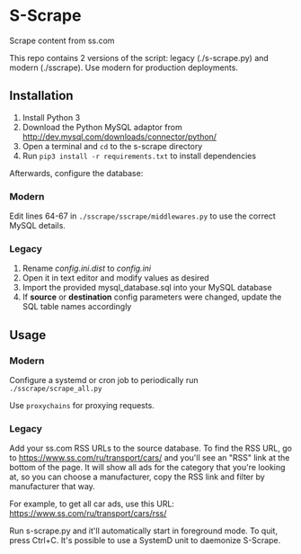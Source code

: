 # S-Scrape

Scrape content from ss.com

This repo contains 2 versions of the script: legacy (./s-scrape.py) and modern (./sscrape). Use modern for production deployments.

## Installation

1. Install Python 3
2. Download the Python MySQL adaptor from <http://dev.mysql.com/downloads/connector/python/>
3. Open a terminal and `cd` to the s-scrape directory
4. Run `pip3 install -r requirements.txt` to install dependencies

Afterwards, configure the database:

### Modern

Edit lines 64-67 in `./sscrape/sscrape/middlewares.py` to use the correct MySQL details.

### Legacy

1. Rename *config.ini.dist* to *config.ini*
2. Open it in text editor and modify values as desired
3. Import the provided mysql_database.sql into your MySQL database
4. If **source** or **destination** config parameters were changed, update the SQL table names accordingly

## Usage

### Modern

Configure a systemd or cron job to periodically run `./sscrape/scrape_all.py`

Use `proxychains` for proxying requests.

### Legacy

Add your ss.com RSS URLs to the source database. To find the RSS URL, go to <https://www.ss.com/ru/transport/cars/> and you'll see an "RSS" link at the bottom of the page. It will show all ads for the category that you're looking at, so you can choose a manufacturer, copy the RSS link and filter by manufacturer that way.

For example, to get all car ads, use this URL: <https://www.ss.com/ru/transport/cars/rss/>

Run s-scrape.py and it'll automatically start in foreground mode. To quit, press Ctrl+C. It's possible to use a SystemD unit to daemonize S-Scrape.
